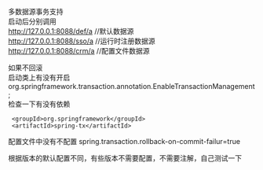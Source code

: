 多数据源事务支持  
启动后分别调用  
http://127.0.0.1:8088/def/a         //默认数据源  
http://127.0.0.1:8088/sso/a         //运行时注册数据源  
http://127.0.0.1:8088/crm/a        //配置文件数据源  

如果不回滚  
启动类上有没有开启  
org.springframework.transaction.annotation.EnableTransactionManagement;  
检查一下有没有依赖
``` 
 <groupId>org.springframework</groupId>  
 <artifactId>spring-tx</artifactId>  
```     
配置文件中没有不配置
spring.transaction.rollback-on-commit-failur=true

根据版本的默认配置不同，有些版本不需要配置，不需要注解，自己测试一下  